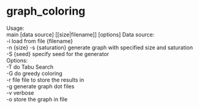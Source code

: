 # graph_coloring
Usage:  
main [data source] [[size|filename]] [options]
Data source:\
-i load from file {filename}\
-n {size} -s {saturation} generate graph with specified size and saturation\
-S {seed} specify seed for the generator\
Options:\
-T do Tabu Search\
-G do greedy coloring\
-r file file to store the results in\
-g generate graph dot files\
-v verbose\
-o store the graph in file
